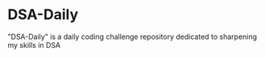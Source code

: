 # DSA-Daily
"DSA-Daily" is a daily coding challenge repository dedicated to sharpening my skills in DSA
